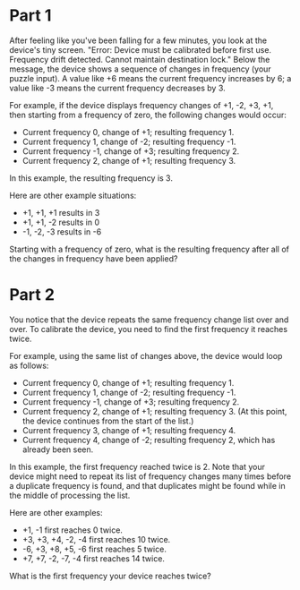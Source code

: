 Part 1
======

After feeling like you've been falling for a few minutes, you look
at the device's tiny screen. "Error: Device must be calibrated
before first use. Frequency drift detected. Cannot maintain destination
lock." Below the message, the device shows a sequence of changes
in frequency (your puzzle input). A value like +6 means the current
frequency increases by 6; a value like -3 means the current frequency
decreases by 3.

For example, if the device displays frequency changes of +1, -2,
+3, +1, then starting from a frequency of zero, the following changes
would occur:

  - Current frequency  0, change of +1; resulting frequency  1.
  - Current frequency  1, change of -2; resulting frequency -1.
  - Current frequency -1, change of +3; resulting frequency  2.
  - Current frequency  2, change of +1; resulting frequency  3.

In this example, the resulting frequency is 3.

Here are other example situations:

  - +1, +1, +1 results in  3
  - +1, +1, -2 results in  0
  - -1, -2, -3 results in -6

Starting with a frequency of zero, what is the resulting frequency
after all of the changes in frequency have been applied?


Part 2
======

You notice that the device repeats the same frequency change list
over and over. To calibrate the device, you need to find the first
frequency it reaches twice.

For example, using the same list of changes above, the device would
loop as follows:

  - Current frequency  0, change of +1; resulting frequency  1.
  - Current frequency  1, change of -2; resulting frequency -1.
  - Current frequency -1, change of +3; resulting frequency  2.
  - Current frequency  2, change of +1; resulting frequency  3.
    (At this point, the device continues from the start of the list.)
  - Current frequency  3, change of +1; resulting frequency  4.
  - Current frequency  4, change of -2; resulting frequency  2,
    which has already been seen.

In this example, the first frequency reached twice is 2. Note that
your device might need to repeat its list of frequency changes many
times before a duplicate frequency is found, and that duplicates
might be found while in the middle of processing the list.

Here are other examples:

  - +1, -1 first reaches 0 twice.
  - +3, +3, +4, -2, -4 first reaches 10 twice.
  - -6, +3, +8, +5, -6 first reaches 5 twice.
  - +7, +7, -2, -7, -4 first reaches 14 twice.

What is the first frequency your device reaches twice?
